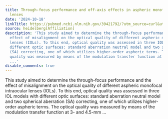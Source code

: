 ```yaml
---
title: Through-focus performance and off-axis effects in aspheric monofocal intraocular
  lenses
date: '2024-10-18'
linkTitle: https://pubmed.ncbi.nlm.nih.gov/39421792/?utm_source=curl&utm_medium=rss&utm_campaign=pubmed-2&utm_content=1FakS-2QOkCT8HsMOQP1bCRQ4YzyumYOmxmF0moLsQ3dFB1E9V&fc=20220326224207&ff=20241018203119&v=2.18.0.post9+e462414
source: heidelberg[Affiliation]
description: 'This study aimed to determine the through-focus performance and the
  effect of misalignment on the optical quality of different aspheric monofocal intraocular
  lenses (IOLs). To this end, optical quality was assessed in three IOL models with
  different optic surfaces: standard aberration neutral model and two spherical aberration
  (SA) correcting, one of which utilizes higher-order aspheric terms. The optical
  quality was measured by means of the modulation transfer function at 3- and 4.5-mm
  ...'
disable_comments: true
---
```

This study aimed to determine the through-focus performance and the effect of misalignment on the optical quality of different aspheric monofocal intraocular lenses (IOLs). To this end, optical quality was assessed in three IOL models with different optic surfaces: standard aberration neutral model and two spherical aberration (SA) correcting, one of which utilizes higher-order aspheric terms. The optical quality was measured by means of the modulation transfer function at 3- and 4.5-mm ...